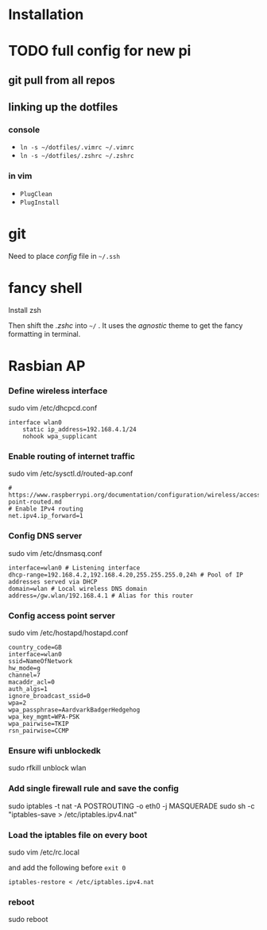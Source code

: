# Installation

# TODO full config for new pi

## git pull from all repos

## linking up the dotfiles

### console
- `ln -s ~/dotfiles/.vimrc ~/.vimrc`
- `ln -s ~/dotfiles/.zshrc ~/.zshrc`

### in vim
- `PlugClean`
- `PlugInstall`

# git
Need to place *config* file in `~/.ssh`

# fancy shell
Install zsh

Then shift the *.zshc* into `~/` . It uses the *agnostic* theme to get the fancy formatting in terminal.

# Rasbian AP

### Define wireless interface
sudo vim /etc/dhcpcd.conf

```
interface wlan0
    static ip_address=192.168.4.1/24
    nohook wpa_supplicant
```

### Enable routing of internet traffic
sudo vim /etc/sysctl.d/routed-ap.conf

```
# https://www.raspberrypi.org/documentation/configuration/wireless/access-point-routed.md
# Enable IPv4 routing
net.ipv4.ip_forward=1
```

### Config DNS server
sudo vim /etc/dnsmasq.conf

```
interface=wlan0 # Listening interface
dhcp-range=192.168.4.2,192.168.4.20,255.255.255.0,24h # Pool of IP addresses served via DHCP
domain=wlan # Local wireless DNS domain
address=/gw.wlan/192.168.4.1 # Alias for this router
```

### Config access point server
sudo vim /etc/hostapd/hostapd.conf

```
country_code=GB
interface=wlan0
ssid=NameOfNetwork
hw_mode=g
channel=7
macaddr_acl=0
auth_algs=1
ignore_broadcast_ssid=0
wpa=2
wpa_passphrase=AardvarkBadgerHedgehog
wpa_key_mgmt=WPA-PSK
wpa_pairwise=TKIP
rsn_pairwise=CCMP
```

### Ensure wifi unblockedk
sudo rfkill unblock wlan

### Add single firewall rule and save the config
sudo iptables -t nat -A POSTROUTING -o eth0 -j MASQUERADE
sudo sh -c "iptables-save > /etc/iptables.ipv4.nat"

### Load the iptables file on every boot
sudo vim /etc/rc.local

and add the following before `exit 0`

```
iptables-restore < /etc/iptables.ipv4.nat
```

### reboot
sudo reboot
